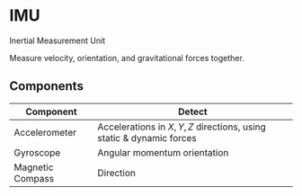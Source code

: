 # IMU

Inertial Measurement Unit

Measure velocity, orientation, and gravitational forces together.

## Components

| Component        | Detect                                                       |
| ---------------- | ------------------------------------------------------------ |
| Accelerometer    | Accelerations in $X, Y, Z$ directions, using static & dynamic forces |
| Gyroscope        | Angular momentum orientation                                 |
| Magnetic Compass | Direction                                                    |